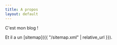 ```yaml
---
title: A propos
layout: default
---
```


C'est mon blog !

Et il a un [sitemap]({{ "/sitemap.xml" | relative_url }}).
